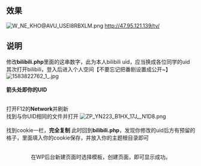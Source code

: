 ## 效果
![W_NE_KHO@AVU_USEI8RBXLM.png](https://i.loli.net/2020/03/10/hcei4TDbRp1nCma.png)
http://47.95.121.139/tv/

## 说明
修改**bilibili.php**里面的这串数字，此为本人bilibili uid，应当换成各位同学的uid
<br>
其次打开bilibili，登入后进入个人空间【不要忘记把番剧设置成公开~】
<br>
![1583822762_1_.jpg](https://i.loli.net/2020/03/10/9Efl7u5oa3n6N1i.png)<br><br>
**箭头处即你的UID**<br><br>

打开F12的**Network**并刷新
<br>找到与你UID相同的文件并打开
![ZP_YN223_B1HX_17J__N1D8.png](https://i.loli.net/2020/03/10/WYkMvLwJbcOjla5.png)
<br><br>找到cookie一栏，**完全复制**
此时回到**bilibili.php**，发现你修改的uid后方有预留的格子，里面填入你的cookie保存，并放入你的主题根目录即可
<br><br>
<center>在WP后台新建页面时选择模板，创建页面，即可显示成功。</center>
